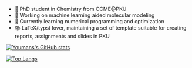 <!--### Hi there 👋-->

<!--
**xiaoxuan-yu/xiaoxuan-yu** is a ✨ _special_ ✨ repository because its `README.md` (this file) appears on your GitHub profile.

Here are some ideas to get you started:

- 🔭 I’m currently working on ...
- 🌱 I’m currently learning ...
- 👯 I’m looking to collaborate on ...
- 🤔 I’m looking for help with ...
- 💬 Ask me about ...
- 📫 How to reach me: ...
- 😄 Pronouns: ...
- ⚡ Fun fact: ...
-->
- 🏫 PhD student in Chemistry from CCME@PKU
- 🔬 Working on machine learning aided molecular modeling
- 🌱 Currently learning numerical programming and optimization
- 📚 LaTeX/typst lover, maintaining a set of template suitable for creating reports, assignments and slides in PKU

[![Youmans's GitHub stats](https://github-readme-stats.vercel.app/api?username=xiaoxuan-yu&count_private=true&show_icons=true)](https://github.com/xiaoxuan-yu)

[![Top Langs](https://github-readme-stats.vercel.app/api/top-langs/?username=xiaoxuan-yu&layout=compact)](https://github.com/xiaoxuan-yu)
